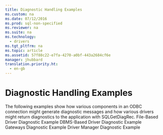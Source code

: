 ```yaml
---
title: Diagnostic Handling Examples
ms.custom: na
ms.date: 07/12/2016
ms.prod: sql-non-specified
ms.reviewer: na
ms.suite: na
ms.technology: 
  - drivers
ms.tgt_pltfrm: na
ms.topic: article
ms.assetid: 57f88c22-e7fa-4270-a0bf-443a2684cf6e
manager: jhubbard
translation.priority.ht: 
  - en-gb
---
```

# Diagnostic Handling Examples
<?xml version="1.0" encoding="utf-8"?>
<developerConceptualDocument xmlns="http://ddue.schemas.microsoft.com/authoring/2003/5" xmlns:xlink="http://www.w3.org/1999/xlink" xmlns:xsi="http://www.w3.org/2001/XMLSchema-instance" xsi:schemaLocation="http://ddue.schemas.microsoft.com/authoring/2003/5 http://dduestorage.blob.core.windows.net/ddueschema/developer.xsd">
  <introduction>
    <para>The following examples show how various components in an ODBC connection might generate diagnostic messages and how various drivers might return diagnostics to the application with <legacyBold>SQLGetDiagRec</legacyBold>.  </para>
    <list class="bullet">
      <listItem>
        <para>             <legacyLink xlink:href="0575fccd-4641-478d-a3cc-5a764e35bae2">File-Based Driver Diagnostic Example</legacyLink>           </para>
      </listItem>
      <listItem>
        <para>             <legacyLink xlink:href="a80d54b0-43ff-4dfd-b6cb-f4694a5ed765">DBMS-Based Driver Diagnostic Example</legacyLink>           </para>
      </listItem>
      <listItem>
        <para>             <legacyLink xlink:href="e0695fac-4593-4b3d-8675-cb8f73dab966">Gateways Diagnostic Example</legacyLink>           </para>
      </listItem>
      <listItem>
        <para>             <legacyLink xlink:href="af8f2d35-d1bf-495c-af25-630654542b7d">Driver Manager Diagnostic Example</legacyLink>           </para>
      </listItem>
    </list>
  </introduction>
  <relatedTopics />
</developerConceptualDocument>